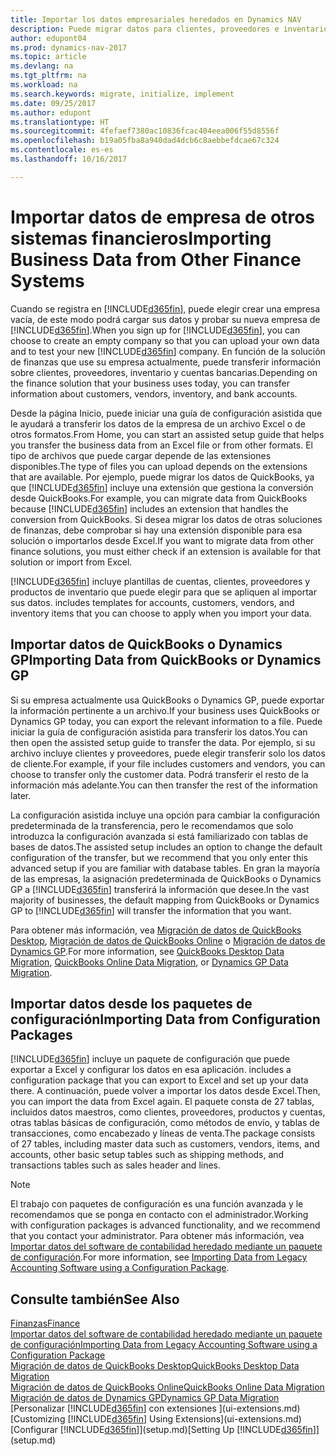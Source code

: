 ```yaml
---
title: Importar los datos empresariales heredados en Dynamics NAV
description: Puede migrar datos para clientes, proveedores e inventario, por ejemplo, desde Excel, QuickBooks o Dynamics GP, a Dynamics NAV.
author: edupont04
ms.prod: dynamics-nav-2017
ms.topic: article
ms.devlang: na
ms.tgt_pltfrm: na
ms.workload: na
ms.search.keywords: migrate, initialize, implement
ms.date: 09/25/2017
ms.author: edupont
ms.translationtype: HT
ms.sourcegitcommit: 4fefaef7380ac10836fcac404eea006f55d8556f
ms.openlocfilehash: b19a05fba8a940dad4dcb6c8aebbefdcae67c324
ms.contentlocale: es-es
ms.lasthandoff: 10/16/2017

---
```

# <a name="importing-business-data-from-other-finance-systems"></a><span data-ttu-id="887a0-103">Importar datos de empresa de otros sistemas financieros</span><span class="sxs-lookup"><span data-stu-id="887a0-103">Importing Business Data from Other Finance Systems</span></span>
<span data-ttu-id="887a0-104">Cuando se registra en [!INCLUDE[d365fin](includes/d365fin_md.md)], puede elegir crear una empresa vacía, de este modo podrá cargar sus datos y probar su nueva empresa de [!INCLUDE[d365fin](includes/d365fin_md.md)].</span><span class="sxs-lookup"><span data-stu-id="887a0-104">When you sign up for [!INCLUDE[d365fin](includes/d365fin_md.md)], you can choose to create an empty company so that you can upload your own data and to test your new [!INCLUDE[d365fin](includes/d365fin_md.md)] company.</span></span> <span data-ttu-id="887a0-105">En función de la solución de finanzas que use su empresa actualmente, puede transferir información sobre clientes, proveedores, inventario y cuentas bancarias.</span><span class="sxs-lookup"><span data-stu-id="887a0-105">Depending on the finance solution that your business uses today, you can transfer information about customers, vendors, inventory, and bank accounts.</span></span>  

<span data-ttu-id="887a0-106">Desde la página Inicio, puede iniciar una guía de configuración asistida que le ayudará a transferir los datos de la empresa de un archivo Excel o de otros formatos.</span><span class="sxs-lookup"><span data-stu-id="887a0-106">From Home, you can start an assisted setup guide that helps you transfer the business data from an Excel file or from other formats.</span></span> <span data-ttu-id="887a0-107">El tipo de archivos que puede cargar depende de las extensiones disponibles.</span><span class="sxs-lookup"><span data-stu-id="887a0-107">The type of files you can upload depends on the extensions that are available.</span></span> <span data-ttu-id="887a0-108">Por ejemplo, puede migrar los datos de QuickBooks, ya que [!INCLUDE[d365fin](includes/d365fin_md.md)] incluye una extensión que gestiona la conversión desde QuickBooks.</span><span class="sxs-lookup"><span data-stu-id="887a0-108">For example, you can migrate data from QuickBooks because [!INCLUDE[d365fin](includes/d365fin_md.md)] includes an extension that handles the conversion from QuickBooks.</span></span> <span data-ttu-id="887a0-109">Si desea migrar los datos de otras soluciones de finanzas, debe comprobar si hay una extensión disponible para esa solución o importarlos desde Excel.</span><span class="sxs-lookup"><span data-stu-id="887a0-109">If you want to migrate data from other finance solutions, you must either check if an extension is available for that solution or import from Excel.</span></span>  

[!INCLUDE[d365fin](includes/d365fin_md.md)]<span data-ttu-id="887a0-110"> incluye plantillas de cuentas, clientes, proveedores y productos de inventario que puede elegir para que se apliquen al importar sus datos.</span><span class="sxs-lookup"><span data-stu-id="887a0-110"> includes templates for accounts, customers, vendors, and inventory items that you can choose to apply when you import your data.</span></span>  

## <a name="importing-data-from-quickbooks-or-dynamics-gp"></a><span data-ttu-id="887a0-111">Importar datos de QuickBooks o Dynamics GP</span><span class="sxs-lookup"><span data-stu-id="887a0-111">Importing Data from QuickBooks or Dynamics GP</span></span>
<span data-ttu-id="887a0-112">Si su empresa actualmente usa QuickBooks o Dynamics GP, puede exportar la información pertinente a un archivo.</span><span class="sxs-lookup"><span data-stu-id="887a0-112">If your business uses QuickBooks or Dynamics GP today, you can export the relevant information to a file.</span></span> <span data-ttu-id="887a0-113">Puede iniciar la guía de configuración asistida para transferir los datos.</span><span class="sxs-lookup"><span data-stu-id="887a0-113">You can then open the assisted setup guide to transfer the data.</span></span>
<span data-ttu-id="887a0-114">Por ejemplo, si su archivo incluye clientes y proveedores, puede elegir transferir solo los datos de cliente.</span><span class="sxs-lookup"><span data-stu-id="887a0-114">For example, if your file includes customers and vendors, you can choose to transfer only the customer data.</span></span> <span data-ttu-id="887a0-115">Podrá transferir el resto de la información más adelante.</span><span class="sxs-lookup"><span data-stu-id="887a0-115">You can then transfer the rest of the information later.</span></span>  

<span data-ttu-id="887a0-116">La configuración asistida incluye una opción para cambiar la configuración predeterminada de la transferencia, pero le recomendamos que solo introduzca la configuración avanzada si está familiarizado con tablas de bases de datos.</span><span class="sxs-lookup"><span data-stu-id="887a0-116">The assisted setup includes an option to change the default configuration of the transfer, but we recommend that you only enter this advanced setup if you are familiar with database tables.</span></span> <span data-ttu-id="887a0-117">En gran la mayoría de las empresas, la asignación predeterminada de QuickBooks o Dynamics GP a [!INCLUDE[d365fin](includes/d365fin_md.md)] transferirá la información que desee.</span><span class="sxs-lookup"><span data-stu-id="887a0-117">In the vast majority of businesses, the default mapping from QuickBooks or Dynamics GP to [!INCLUDE[d365fin](includes/d365fin_md.md)] will transfer the information that you want.</span></span>  

<span data-ttu-id="887a0-118">Para obtener más información, vea [Migración de datos de QuickBooks Desktop](ui-extensions-quickbooks-data-migration.md), [Migración de datos de QuickBooks Online](ui-extensions-quickbooks-online-data-migration.md) o [Migración de datos de Dynamics GP](ui-extensions-dynamicsgp-data-migration.md).</span><span class="sxs-lookup"><span data-stu-id="887a0-118">For more information, see [QuickBooks Desktop Data Migration](ui-extensions-quickbooks-data-migration.md), [QuickBooks Online Data Migration](ui-extensions-quickbooks-online-data-migration.md), or [Dynamics GP Data Migration](ui-extensions-dynamicsgp-data-migration.md).</span></span>  

## <a name="importing-data-from-configuration-packages"></a><span data-ttu-id="887a0-119">Importar datos desde los paquetes de configuración</span><span class="sxs-lookup"><span data-stu-id="887a0-119">Importing Data from Configuration Packages</span></span>
[!INCLUDE[d365fin](includes/d365fin_md.md)]<span data-ttu-id="887a0-120"> incluye un paquete de configuración que puede exportar a Excel y configurar los datos en esa aplicación.</span><span class="sxs-lookup"><span data-stu-id="887a0-120"> includes a configuration package that you can export to Excel and set up your data there.</span></span> <span data-ttu-id="887a0-121">A continuación, puede volver a importar los datos desde Excel.</span><span class="sxs-lookup"><span data-stu-id="887a0-121">Then, you can import the data from Excel again.</span></span> <span data-ttu-id="887a0-122">El paquete consta de 27 tablas, incluidos datos maestros, como clientes, proveedores, productos y cuentas, otras tablas básicas de configuración, como métodos de envío, y tablas de transacciones, como encabezado y líneas de venta.</span><span class="sxs-lookup"><span data-stu-id="887a0-122">The package consists of 27 tables, including master data such as customers, vendors, items, and accounts, other basic setup tables such as shipping methods, and transactions tables such as sales header and lines.</span></span>  

> [!NOTE]  
>   <span data-ttu-id="887a0-123">El trabajo con paquetes de configuración es una función avanzada y le recomendamos que se ponga en contacto con el administrador.</span><span class="sxs-lookup"><span data-stu-id="887a0-123">Working with configuration packages is advanced functionality, and we recommend that you contact your administrator.</span></span> <span data-ttu-id="887a0-124">Para obtener más información, vea [Importar datos del software de contabilidad heredado mediante un paquete de configuración](across-import-data-configuration-packages.md).</span><span class="sxs-lookup"><span data-stu-id="887a0-124">For more information, see [Importing Data from Legacy Accounting Software using a Configuration Package](across-import-data-configuration-packages.md).</span></span>  

## <a name="see-also"></a><span data-ttu-id="887a0-125">Consulte también</span><span class="sxs-lookup"><span data-stu-id="887a0-125">See Also</span></span>
[<span data-ttu-id="887a0-126">Finanzas</span><span class="sxs-lookup"><span data-stu-id="887a0-126">Finance</span></span>](finance.md)  
[<span data-ttu-id="887a0-127">Importar datos del software de contabilidad heredado mediante un paquete de configuración</span><span class="sxs-lookup"><span data-stu-id="887a0-127">Importing Data from Legacy Accounting Software using a Configuration Package</span></span>](across-import-data-configuration-packages.md)  
[<span data-ttu-id="887a0-128">Migración de datos de QuickBooks Desktop</span><span class="sxs-lookup"><span data-stu-id="887a0-128">QuickBooks Desktop Data Migration</span></span>](ui-extensions-quickbooks-data-migration.md)  
[<span data-ttu-id="887a0-129">Migración de datos de QuickBooks Online</span><span class="sxs-lookup"><span data-stu-id="887a0-129">QuickBooks Online Data Migration</span></span>](ui-extensions-quickbooks-online-data-migration.md)  
[<span data-ttu-id="887a0-130">Migración de datos de Dynamics GP</span><span class="sxs-lookup"><span data-stu-id="887a0-130">Dynamics GP Data Migration</span></span>](ui-extensions-dynamicsgp-data-migration.md)  
<span data-ttu-id="887a0-131">[Personalizar [!INCLUDE[d365fin](includes/d365fin_md.md)] con extensiones ](ui-extensions.md) </span><span class="sxs-lookup"><span data-stu-id="887a0-131">[Customizing [!INCLUDE[d365fin](includes/d365fin_md.md)] Using Extensions](ui-extensions.md) </span></span>  
<span data-ttu-id="887a0-132">[Configurar [!INCLUDE[d365fin](includes/d365fin_md.md)]](setup.md)</span><span class="sxs-lookup"><span data-stu-id="887a0-132">[Setting Up [!INCLUDE[d365fin](includes/d365fin_md.md)]](setup.md)</span></span>

## 

